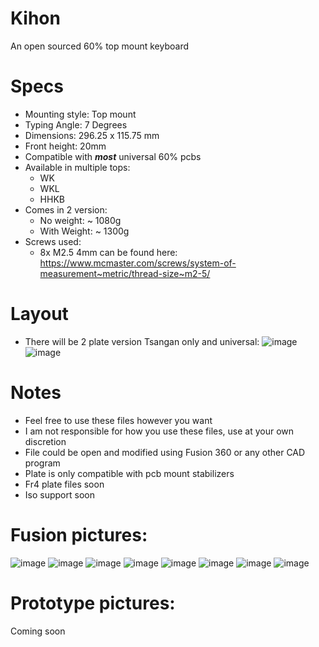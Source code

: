 # Kihon
An open sourced 60% top mount keyboard
# Specs
* Mounting style: Top mount
* Typing Angle: 7 Degrees
* Dimensions: 296.25 x 115.75 mm
* Front height: 20mm
* Compatible with _**most**_ universal 60% pcbs
* Available in multiple tops:
  * WK
  * WKL
  * HHKB
* Comes in 2 version:
  * No weight: ~ 1080g
  * With Weight: ~ 1300g
* Screws used:
  * 8x M2.5 4mm can be found here: https://www.mcmaster.com/screws/system-of-measurement~metric/thread-size~m2-5/
# Layout
* There will be 2 plate version Tsangan only and universal:
![image](https://user-images.githubusercontent.com/60489513/129011858-f10090c8-56d1-4bcb-8599-37b06ae82000.png)
![image](https://user-images.githubusercontent.com/60489513/129012087-337c194e-f302-43d3-ab34-dc8408f0433c.png)
# Notes
* Feel free to use these files however you want
* I am not responsible for how you use these files, use at your own discretion
* File could be open and modified using Fusion 360 or any other CAD program
* Plate is only compatible with pcb mount stabilizers
* Fr4 plate files soon
* Iso support soon
# Fusion pictures:
![image](https://user-images.githubusercontent.com/60489513/129010532-dd6760d4-6d92-42d5-af8d-ec173be18bfc.png)
![image](https://user-images.githubusercontent.com/60489513/129011144-18f9e3d5-bd8b-4263-8cc5-d3940f81648a.png)
![image](https://user-images.githubusercontent.com/60489513/129011174-b71b0f3d-b175-475b-8f49-ec2eb7ced758.png)
![image](https://user-images.githubusercontent.com/60489513/129012506-50e89a64-a566-4195-81ff-a2e01299023b.png)
![image](https://user-images.githubusercontent.com/60489513/129012554-e4ea7d71-f7ee-4d0f-b196-d69fcc56e018.png)
![image](https://user-images.githubusercontent.com/60489513/129010701-efac2dd2-f787-42a1-9a5e-c7a328263919.png)
![image](https://user-images.githubusercontent.com/60489513/129010759-8b7499cd-8fdc-48d0-80bc-88adc1ebb53b.png)
![image](https://user-images.githubusercontent.com/60489513/129010807-a6660c1a-b712-4015-aa76-3e75a76e81f8.png)
# Prototype pictures:
Coming soon

 

